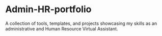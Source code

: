 # Admin-HR-portfolio
A collection of tools, templates, and projects showcasing my skills as an administrative and Human Resource Virtual Assistant.
